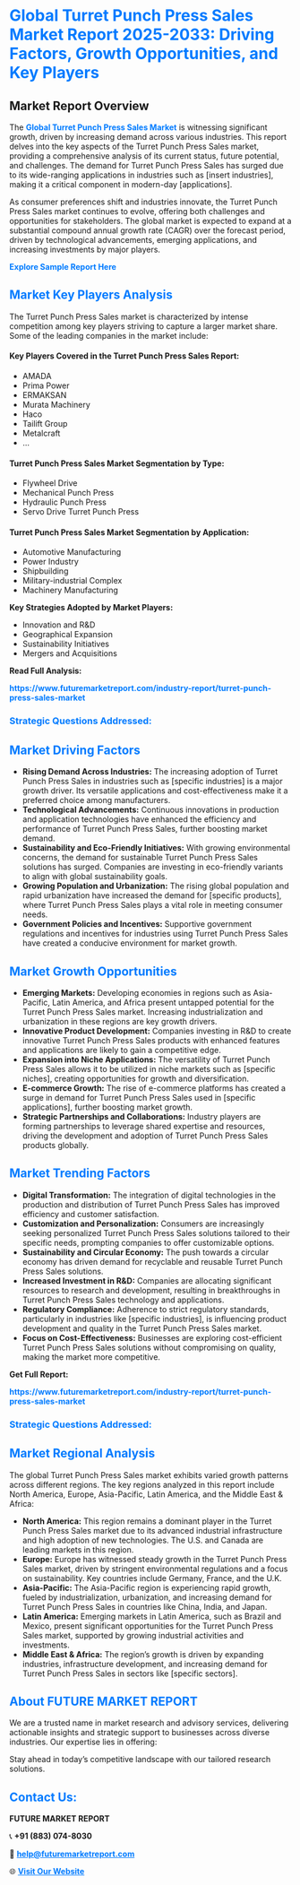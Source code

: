 <h1 style="color: #007BFF;">Global Turret Punch Press Sales Market Report 2025-2033: Driving Factors, Growth Opportunities, and Key Players</h1>

<section id="overview">
<h2>Market Report Overview</h2>
<p>The <a href="https://www.futuremarketreport.com/industry-report/turret-punch-press-sales-market" style="color: #007BFF; text-decoration: none;"><strong>Global Turret Punch Press Sales Market</strong></a> is witnessing significant growth, driven by increasing demand across various industries. This report delves into the key aspects of the Turret Punch Press Sales market, providing a comprehensive analysis of its current status, future potential, and challenges. The demand for Turret Punch Press Sales has surged due to its wide-ranging applications in industries such as [insert industries], making it a critical component in modern-day [applications].</p>
<p>As consumer preferences shift and industries innovate, the Turret Punch Press Sales market continues to evolve, offering both challenges and opportunities for stakeholders. The global market is expected to expand at a substantial compound annual growth rate (CAGR) over the forecast period, driven by technological advancements, emerging applications, and increasing investments by major players.</p>
</section>

<section id="overview">
<p><a href="https://www.futuremarketreport.com/request-sample/reportId=105223" style="color: #007BFF; text-decoration: none;"><strong>Explore Sample Report Here</strong></a></p>
</section>

<section id="key-players">
<h2 style="color: #007BFF;">Market Key Players Analysis</h2>
<p>The Turret Punch Press Sales market is characterized by intense competition among key players striving to capture a larger market share. Some of the leading companies in the market include:</p>
<h4>Key Players Covered in the Turret Punch Press Sales Report:</h4>
<ul><li>AMADA</li><li>Prima Power</li><li>ERMAKSAN</li><li>Murata Machinery</li><li>Haco</li><li>Tailift Group</li><li>Metalcraft</li><li>...</li></ul>
<h4>Turret Punch Press Sales Market Segmentation by Type:</h4>
<ul><li>Flywheel Drive</li><li>Mechanical Punch Press</li><li>Hydraulic Punch Press</li><li>Servo Drive Turret Punch Press</li></ul>

<h4>Turret Punch Press Sales Market Segmentation by Application:</h4>
<ul><li>Automotive Manufacturing</li><li>Power Industry</li><li>Shipbuilding</li><li>Military-industrial Complex</li><li>Machinery Manufacturing</li></ul>
<p><strong>Key Strategies Adopted by Market Players:</strong></p>
<ul>
<li>Innovation and R&D</li>
<li>Geographical Expansion</li>
<li>Sustainability Initiatives</li>
<li>Mergers and Acquisitions</li>
</ul>
</section>

<section>
<p><strong>Read Full Analysis: </strong></p><a href="https://www.futuremarketreport.com/industry-report/turret-punch-press-sales-market" style="color: #007BFF; text-decoration: none;"><strong>https://www.futuremarketreport.com/industry-report/turret-punch-press-sales-market</strong></a>
<h3 style="color: #007BFF;">Strategic Questions Addressed:</h3>
</section>

<section id="driving-factors">
<h2 style="color: #007BFF;">Market Driving Factors</h2>
<ul>
<li><strong>Rising Demand Across Industries:</strong> The increasing adoption of Turret Punch Press Sales in industries such as [specific industries] is a major growth driver. Its versatile applications and cost-effectiveness make it a preferred choice among manufacturers.</li>
<li><strong>Technological Advancements:</strong> Continuous innovations in production and application technologies have enhanced the efficiency and performance of Turret Punch Press Sales, further boosting market demand.</li>
<li><strong>Sustainability and Eco-Friendly Initiatives:</strong> With growing environmental concerns, the demand for sustainable Turret Punch Press Sales solutions has surged. Companies are investing in eco-friendly variants to align with global sustainability goals.</li>
<li><strong>Growing Population and Urbanization:</strong> The rising global population and rapid urbanization have increased the demand for [specific products], where Turret Punch Press Sales plays a vital role in meeting consumer needs.</li>
<li><strong>Government Policies and Incentives:</strong> Supportive government regulations and incentives for industries using Turret Punch Press Sales have created a conducive environment for market growth.</li>
</ul>
</section>

<section id="growth-opportunities">
<h2 style="color: #007BFF;">Market Growth Opportunities</h2>
<ul>
<li><strong>Emerging Markets:</strong> Developing economies in regions such as Asia-Pacific, Latin America, and Africa present untapped potential for the Turret Punch Press Sales market. Increasing industrialization and urbanization in these regions are key growth drivers.</li>
<li><strong>Innovative Product Development:</strong> Companies investing in R&D to create innovative Turret Punch Press Sales products with enhanced features and applications are likely to gain a competitive edge.</li>
<li><strong>Expansion into Niche Applications:</strong> The versatility of Turret Punch Press Sales allows it to be utilized in niche markets such as [specific niches], creating opportunities for growth and diversification.</li>
<li><strong>E-commerce Growth:</strong> The rise of e-commerce platforms has created a surge in demand for Turret Punch Press Sales used in [specific applications], further boosting market growth.</li>
<li><strong>Strategic Partnerships and Collaborations:</strong> Industry players are forming partnerships to leverage shared expertise and resources, driving the development and adoption of Turret Punch Press Sales products globally.</li>
</ul>
</section>

<section id="trending-factors">
<h2 style="color: #007BFF;">Market Trending Factors</h2>
<ul>
<li><strong>Digital Transformation:</strong> The integration of digital technologies in the production and distribution of Turret Punch Press Sales has improved efficiency and customer satisfaction.</li>
<li><strong>Customization and Personalization:</strong> Consumers are increasingly seeking personalized Turret Punch Press Sales solutions tailored to their specific needs, prompting companies to offer customizable options.</li>
<li><strong>Sustainability and Circular Economy:</strong> The push towards a circular economy has driven demand for recyclable and reusable Turret Punch Press Sales solutions.</li>
<li><strong>Increased Investment in R&D:</strong> Companies are allocating significant resources to research and development, resulting in breakthroughs in Turret Punch Press Sales technology and applications.</li>
<li><strong>Regulatory Compliance:</strong> Adherence to strict regulatory standards, particularly in industries like [specific industries], is influencing product development and quality in the Turret Punch Press Sales market.</li>
<li><strong>Focus on Cost-Effectiveness:</strong> Businesses are exploring cost-efficient Turret Punch Press Sales solutions without compromising on quality, making the market more competitive.</li>
</ul>
</section>

<section>
<p><strong>Get Full Report: </strong></p><a href="https://www.futuremarketreport.com/industry-report/turret-punch-press-sales-market" style="color: #007BFF; text-decoration: none;"><strong>https://www.futuremarketreport.com/industry-report/turret-punch-press-sales-market</strong></a>
<h3 style="color: #007BFF;">Strategic Questions Addressed:</h3>
</section>


<section id="regional-analysis">
<h2 style="color: #007BFF;">Market Regional Analysis</h2>
<p>The global Turret Punch Press Sales market exhibits varied growth patterns across different regions. The key regions analyzed in this report include North America, Europe, Asia-Pacific, Latin America, and the Middle East & Africa:</p>
<ul>
<li><strong>North America:</strong> This region remains a dominant player in the Turret Punch Press Sales market due to its advanced industrial infrastructure and high adoption of new technologies. The U.S. and Canada are leading markets in this region.</li>
<li><strong>Europe:</strong> Europe has witnessed steady growth in the Turret Punch Press Sales market, driven by stringent environmental regulations and a focus on sustainability. Key countries include Germany, France, and the U.K.</li>
<li><strong>Asia-Pacific:</strong> The Asia-Pacific region is experiencing rapid growth, fueled by industrialization, urbanization, and increasing demand for Turret Punch Press Sales in countries like China, India, and Japan.</li>
<li><strong>Latin America:</strong> Emerging markets in Latin America, such as Brazil and Mexico, present significant opportunities for the Turret Punch Press Sales market, supported by growing industrial activities and investments.</li>
<li><strong>Middle East & Africa:</strong> The region’s growth is driven by expanding industries, infrastructure development, and increasing demand for Turret Punch Press Sales in sectors like [specific sectors].</li>
</ul>
</section>

<footer>
<h2 style="color: #007BFF;">About FUTURE MARKET REPORT</h2>
<p>We are a trusted name in market research and advisory services, delivering actionable insights and strategic support to businesses across diverse industries. Our expertise lies in offering:</p>

<p>Stay ahead in today’s competitive landscape with our tailored research solutions.</p>

<h2 style="color: #007BFF;">Contact Us:</h2>
<p><strong>FUTURE MARKET REPORT</strong></p>
<p>📞 <strong>+91 (883) 074-8030</strong></p>
<p>📧 <strong><a href="mailto:help@futuremarketreport.com" style="color: #007BFF;">help@futuremarketreport.com</a></strong></p>
<p>🌐 <strong><a href="https://www.futuremarketreport.com/" style="color: #007BFF;">Visit Our Website</a></strong></p>
</footer>